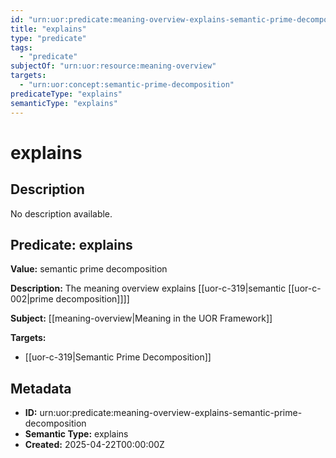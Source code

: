 ```yaml
---
id: "urn:uor:predicate:meaning-overview-explains-semantic-prime-decomposition"
title: "explains"
type: "predicate"
tags:
  - "predicate"
subjectOf: "urn:uor:resource:meaning-overview"
targets:
  - "urn:uor:concept:semantic-prime-decomposition"
predicateType: "explains"
semanticType: "explains"
---
```


# explains

## Description

No description available.

## Predicate: explains

**Value:** semantic prime decomposition

**Description:** The meaning overview explains [[uor-c-319|semantic [[uor-c-002|prime decomposition]]]]

**Subject:** [[meaning-overview|Meaning in the UOR Framework]]

**Targets:**

- [[uor-c-319|Semantic Prime Decomposition]]

## Metadata

- **ID:** urn:uor:predicate:meaning-overview-explains-semantic-prime-decomposition
- **Semantic Type:** explains
- **Created:** 2025-04-22T00:00:00Z
